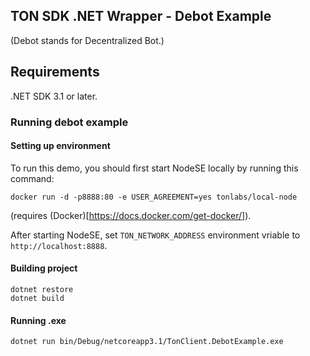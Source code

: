 ﻿## TON SDK .NET Wrapper - Debot Example

(Debot stands for Decentralized Bot.)

## Requirements

.NET SDK 3.1 or later.

### Running debot example

#### Setting up environment

To run this demo, you should first start NodeSE locally by running this command:

```
docker run -d -p8888:80 -e USER_AGREEMENT=yes tonlabs/local-node
```

(requires (Docker)[https://docs.docker.com/get-docker/]).

After starting NodeSE, set `TON_NETWORK_ADDRESS` environment vriable to `http://localhost:8888`.

#### Building project

```
dotnet restore
dotnet build
```

#### Running .exe

```
dotnet run bin/Debug/netcoreapp3.1/TonClient.DebotExample.exe
```